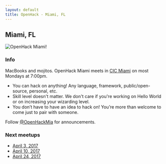 ```yaml
---
layout: default
title: OpenHack - Miami, FL
---
```


## Miami, FL

![OpenHack Miami!](/miami/macbook_mojito.jpg)

### Info

MacBooks and mojitos. OpenHack Miami meets in [CIC Miami](http://miami.cic.us/) on most Mondays at 7:00pm.

* You can hack on anything! Any language, framework, public/open-source, personal, etc.
* Skill level doesn't matter. We don't care if you're working on Hello World or on increasing your wizarding level.
* You don’t have to have an idea to hack on! You’re more than welcome to come just to pair with someone.

Follow [@OpenHackMia](http://twitter.com/openhackmia) for announcements.

### Next meetups

* [April 3, 2017](https://www.meetup.com/miamirb/events/238917035/)
* [April 10, 2017](https://www.meetup.com/miamirb/events/238917046/)
* [April 24, 2017](https://www.meetup.com/miamirb/events/238917049/)
